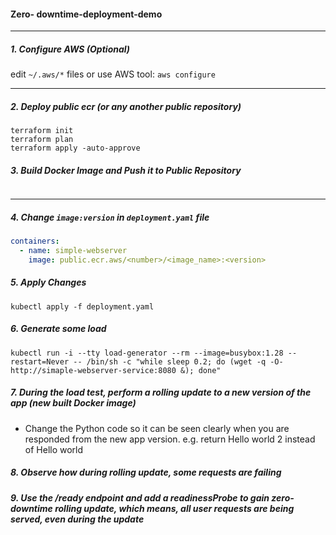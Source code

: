 #### Zero- downtime-deployment-demo
*********************************************************************
##### 1. Configure AWS (Optional)
edit `~/.aws/*` files or use AWS tool: `aws configure`
*********************************************************************
##### 2. Deploy public ecr (or any another **public** repository)
```shell
terraform init
terraform plan
terraform apply -auto-approve
```
##### 3. Build Docker Image and Push it to Public Repository
```shell

```
*********************************************************************
##### 4. Change `image:version` in `deployment.yaml` file
```yaml
containers:
  - name: simple-webserver
    image: public.ecr.aws/<number>/<image_name>:<version>
```
##### 5. Apply Changes
```shell
kubectl apply -f deployment.yaml
```
##### 6. Generate some load 
```shell
kubectl run -i --tty load-generator --rm --image=busybox:1.28 --restart=Never -- /bin/sh -c "while sleep 0.2; do (wget -q -O- http://simaple-webserver-service:8080 &); done"
```
##### 7. During the load test, perform a rolling update to a new version of the app (new built Docker image)
* Change the Python code so it can be seen clearly when you are responded from the new app version. e.g. return Hello world 2 instead of Hello world

##### 8. Observe how during rolling update, some requests are failing

##### 9. Use the /ready endpoint and add a readinessProbe to gain zero-downtime rolling update, which means, all user requests are being served, even during the update
